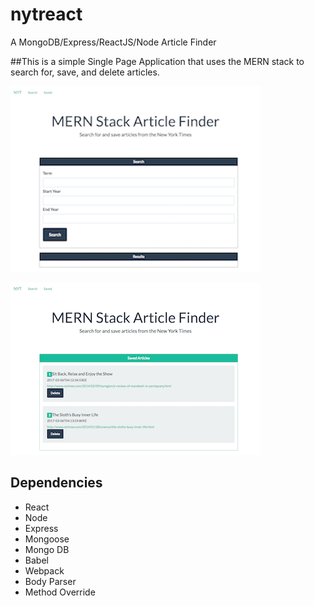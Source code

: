 # nytreact
A MongoDB/Express/ReactJS/Node Article Finder


##This is a simple Single Page Application that uses the MERN stack to search for, save, and delete articles.

![home page](public/img/homepage.png?raw=true "Home View")

![saved page](public/img/savedpage.png?raw=true "Saved View")

## Dependencies

- React
- Node
- Express
- Mongoose
- Mongo DB
- Babel
- Webpack
- Body Parser
- Method Override


